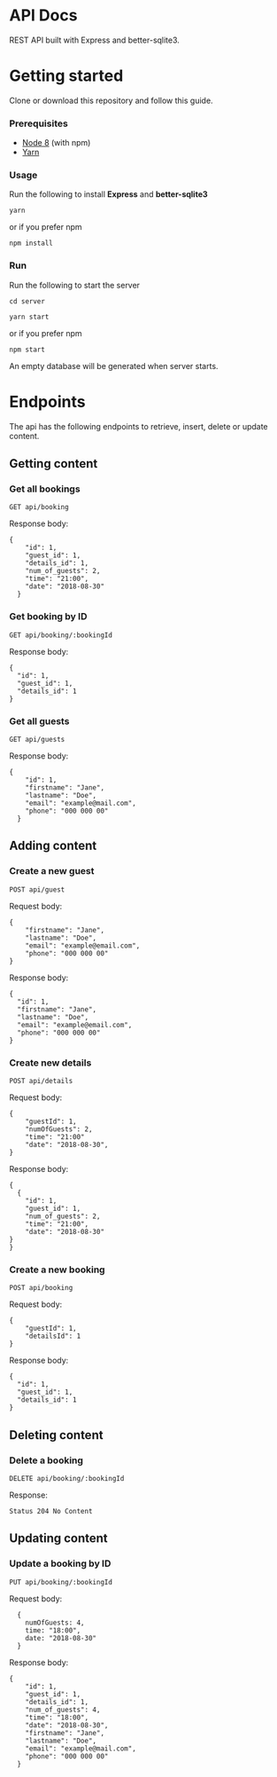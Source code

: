 # API Docs

REST API built with Express and better-sqlite3.

# Getting started

Clone or download this repository and follow this guide.

### Prerequisites

-   [Node 8](https://nodejs.org/en/) (with npm)
-   [Yarn](https://yarnpkg.com/lang/en/)

### Usage

Run the following to install **Express** and **better-sqlite3**

```
yarn
```

or if you prefer npm

```
npm install
```

### Run

Run the following to start the server

```
cd server
```

```
yarn start
```

or if you prefer npm

```
npm start
```

An empty database will be generated when server starts.

# Endpoints

The api has the following endpoints to retrieve, insert, delete or update content.

## Getting content

### Get all bookings

```
GET api/booking
```

Response body:

```
{
    "id": 1,
    "guest_id": 1,
    "details_id": 1,
    "num_of_guests": 2,
    "time": "21:00",
    "date": "2018-08-30"
  }
```

### Get booking by ID

```
GET api/booking/:bookingId
```

Response body:

```
{
  "id": 1,
  "guest_id": 1,
  "details_id": 1
}
```

### Get all guests

```
GET api/guests
```

Response body:

```
{
    "id": 1,
    "firstname": "Jane",
    "lastname": "Doe",
    "email": "example@mail.com",
    "phone": "000 000 00"
  }
```

## Adding content

### Create a new guest

```
POST api/guest
```

Request body:

```
{
    "firstname": "Jane",
    "lastname": "Doe",
    "email": "example@email.com",
    "phone": "000 000 00"
}
```

Response body:

```
{
  "id": 1,
  "firstname": "Jane",
  "lastname": "Doe",
  "email": "example@email.com",
  "phone": "000 000 00"
}
```

### Create new details

```
POST api/details
```

Request body:

```
{
    "guestId": 1,
    "numOfGuests": 2,
    "time": "21:00"
    "date": "2018-08-30",
}
```

Response body:

```
{
  {
    "id": 1,
    "guest_id": 1,
    "num_of_guests": 2,
    "time": "21:00",
    "date": "2018-08-30"
}
}
```

### Create a new booking

```
POST api/booking
```

Request body:

```
{
    "guestId": 1,
    "detailsId": 1
}
```

Response body:

```
{
  "id": 1,
  "guest_id": 1,
  "details_id": 1
}
```

## Deleting content

### Delete a booking

```
DELETE api/booking/:bookingId
```

Response:

```
Status 204 No Content
```

## Updating content

### Update a booking by ID

```
PUT api/booking/:bookingId
```

Request body:

```
  {
    numOfGuests: 4,
    time: "18:00",
    date: "2018-08-30"
  }
```

Response body:

```
{
    "id": 1,
    "guest_id": 1,
    "details_id": 1,
    "num_of_guests": 4,
    "time": "18:00",
    "date": "2018-08-30",
    "firstname": "Jane",
    "lastname": "Doe",
    "email": "example@mail.com",
    "phone": "000 000 00"
  }
```

